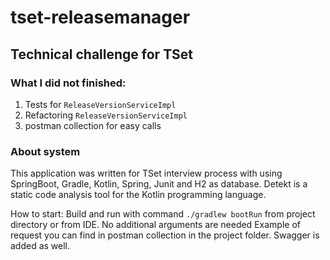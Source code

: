 # tset-releasemanager
## Technical challenge for TSet

### What I did not finished:
1. Tests for ```ReleaseVersionServiceImpl```
2. Refactoring ```ReleaseVersionServiceImpl```
3. postman collection for easy calls

### About system

This application was written for TSet interview process with using SpringBoot, Gradle, Kotlin, Spring, Junit and H2 as database.
Detekt is a static code analysis tool for the Kotlin programming language.

How to start:
Build and run with command ```./gradlew bootRun``` from project directory or from IDE. No additional arguments are needed
Example of request you can find in postman collection in the project folder.
Swagger is added as well.